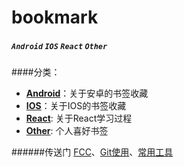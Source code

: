 # bookmark
 

##### `Android` `IOS` `React` `Other`
 

####分类：<br>

* [**Android**](./android/android.md)：关于安卓的书签收藏<br>
* [**IOS**](./ios/ios.md)：关于IOS的书签收藏<br>
* [**React**](./react/react.md): 关于React学习过程<br>
* [**Other**](./other/other.md): 个人喜好书签<br>


######传送门
<a href="https://www.freecodecamp.cn" target="_blank">FCC</a>、[Git使用](./other/usegit.md)、[常用工具](./other/utils.md)


